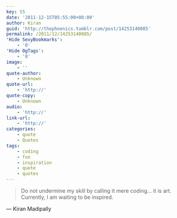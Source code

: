 ```yaml
---
key: 55
date: '2011-12-15T05:55:00+00:00'
author: Kiran
guid: 'http://thephoenics.tumblr.com/post/14253140085'
permalink: /2011/12/14253140085/
'Hide SexyBookmarks':
    - '0'
'Hide OgTags':
    - '0'
image:
    - ''
quote-author:
    - Unknown
quote-url:
    - 'http://'
quote-copy:
    - Unknown
audio:
    - 'http://'
link-url:
    - 'http://'
categories:
    - quote
    - Quotes
tags:
    - coding
    - fun
    - inspiration
    - quote
    - quotes
---
```


> Do not undermine my skill by calling it mere coding… it is art.  
> Currently, I am waiting to be inspired.

— Kiran Madipally
